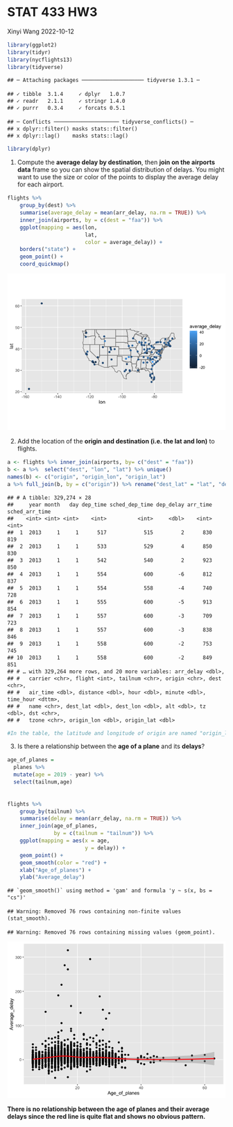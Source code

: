 STAT 433 HW3
================
Xinyi Wang
2022-10-12

``` r
library(ggplot2)
library(tidyr)
library(nycflights13)
library(tidyverse)
```

    ## ─ Attaching packages ──────────────────── tidyverse 1.3.1 ─

    ## ✓ tibble  3.1.4     ✓ dplyr   1.0.7
    ## ✓ readr   2.1.1     ✓ stringr 1.4.0
    ## ✓ purrr   0.3.4     ✓ forcats 0.5.1

    ## ─ Conflicts ───────────────────── tidyverse_conflicts() ─
    ## x dplyr::filter() masks stats::filter()
    ## x dplyr::lag()    masks stats::lag()

``` r
library(dplyr)
```

1.  Compute the **average delay by destination**, then **join on the
    airports data** frame so you can show the spatial distribution of
    delays. You might want to use the size or color of the points to
    display the average delay for each airport.

``` r
flights %>%
    group_by(dest) %>%
    summarise(average_delay = mean(arr_delay, na.rm = TRUE)) %>%
    inner_join(airports, by = c(dest = "faa")) %>%
    ggplot(mapping = aes(lon, 
                         lat, 
                         color = average_delay)) +
    borders("state") +
    geom_point() +
    coord_quickmap()
```

![](README_files/figure-gfm/unnamed-chunk-2-1.png)<!-- -->

2.  Add the location of the **origin and destination (i.e. the lat and
    lon)** to flights.

``` r
a <- flights %>% inner_join(airports, by= c("dest" = "faa")) 
b <- a %>%  select("dest", "lon", "lat") %>% unique()
names(b) <- c("origin", "origin_lon", "origin_lat")
a %>% full_join(b, by = c("origin")) %>% rename("dest_lat" = "lat", "dest_lon" = "lon")
```

    ## # A tibble: 329,274 × 28
    ##     year month   day dep_time sched_dep_time dep_delay arr_time sched_arr_time
    ##    <int> <int> <int>    <int>          <int>     <dbl>    <int>          <int>
    ##  1  2013     1     1      517            515         2      830            819
    ##  2  2013     1     1      533            529         4      850            830
    ##  3  2013     1     1      542            540         2      923            850
    ##  4  2013     1     1      554            600        -6      812            837
    ##  5  2013     1     1      554            558        -4      740            728
    ##  6  2013     1     1      555            600        -5      913            854
    ##  7  2013     1     1      557            600        -3      709            723
    ##  8  2013     1     1      557            600        -3      838            846
    ##  9  2013     1     1      558            600        -2      753            745
    ## 10  2013     1     1      558            600        -2      849            851
    ## # … with 329,264 more rows, and 20 more variables: arr_delay <dbl>,
    ## #   carrier <chr>, flight <int>, tailnum <chr>, origin <chr>, dest <chr>,
    ## #   air_time <dbl>, distance <dbl>, hour <dbl>, minute <dbl>, time_hour <dttm>,
    ## #   name <chr>, dest_lat <dbl>, dest_lon <dbl>, alt <dbl>, tz <dbl>, dst <chr>,
    ## #   tzone <chr>, origin_lon <dbl>, origin_lat <dbl>

``` r
#In the table, the latitude and longitude of origin are named "origin_lat" and "origin_lon", and latitude and longitude of destination are named "dest_lat" and "dest_lon".
```

3.  Is there a relationship between the **age of a plane** and its
    **delays**?

``` r
age_of_planes =
  planes %>%
  mutate(age = 2019 - year) %>%
  select(tailnum,age)


flights %>%
    group_by(tailnum) %>%
    summarise(delay = mean(arr_delay, na.rm = TRUE)) %>%
    inner_join(age_of_planes, 
               by = c(tailnum = "tailnum")) %>%
    ggplot(mapping = aes(x = age, 
                         y = delay)) +
    geom_point() +
    geom_smooth(color = "red") + 
    xlab("Age_of_planes") + 
    ylab("Average_delay")
```

    ## `geom_smooth()` using method = 'gam' and formula 'y ~ s(x, bs = "cs")'

    ## Warning: Removed 76 rows containing non-finite values (stat_smooth).

    ## Warning: Removed 76 rows containing missing values (geom_point).

![](README_files/figure-gfm/unnamed-chunk-4-1.png)<!-- -->

**There is no relationship between the age of planes and their average
delays since the red line is quite flat and shows no obvious pattern.**
